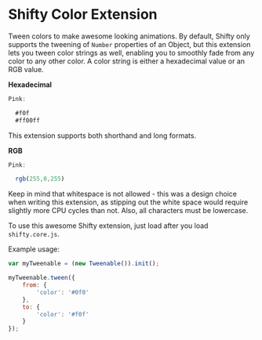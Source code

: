 Shifty Color Extension
===

Tween colors to make awesome looking animations.  By default, Shifty only supports the tweening of `Number` properties of an Object, but this extension lets you tween color strings as well, enabling you to smoothly fade from any color to any other color.  A color string is either a hexadecimal value or an RGB value.

__Hexadecimal__

````javascript
Pink:

  #f0f
  #ff00ff
````

This extension supports both shorthand and long formats.

__RGB__
````javascript
Pink:

  rgb(255,0,255)
````

Keep in mind that whitespace is not allowed - this was a design choice when writing this extension, as stipping out the white space would require slightly more CPU cycles than not.  Also, all characters must be lowercase.

To use this awesome Shifty extension, just load after you load `shifty.core.js`.

Example usage:

````javascript
var myTweenable = (new Tweenable()).init();

myTweenable.tween({
	from: {
		'color': '#0f0'
	},
	to: {
		'color': '#f0f'
	}
});
````